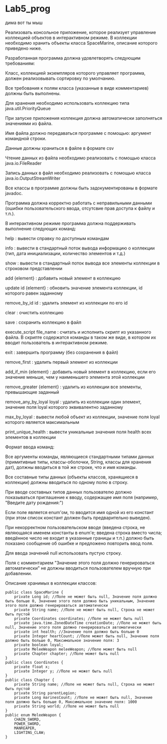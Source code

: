 # Lab5_prog
дима вот ты мыш

Реализовать консольное приложение, которое реализует управление коллекцией объектов в интерактивном режиме. В коллекции необходимо хранить объекты класса SpaceMarine, описание которого приведено ниже.


Разработанная программа должна удовлетворять следующим требованиям:


Класс, коллекцией экземпляров которого управляет программа, должен реализовывать сортировку по умолчанию.

Все требования к полям класса (указанные в виде комментариев) должны быть выполнены.

Для хранения необходимо использовать коллекцию типа java.util.PriorityQueue

При запуске приложения коллекция должна автоматически заполняться значениями из файла.

Имя файла должно передаваться программе с помощью: аргумент командной строки.

Данные должны храниться в файле в формате csv

Чтение данных из файла необходимо реализовать с помощью класса java.io.FileReader

Запись данных в файл необходимо реализовать с помощью класса java.io.OutputStreamWriter

Все классы в программе должны быть задокументированы в формате javadoc.

Программа должна корректно работать с неправильными данными (ошибки пользовательского ввода, отсутсвие прав доступа к файлу и т.п.).

В интерактивном режиме программа должна поддерживать выполнение следующих команд:



help : вывести справку по доступным командам

info : вывести в стандартный поток вывода информацию о коллекции (тип, дата инициализации, количество элементов и т.д.)

show : вывести в стандартный поток вывода все элементы коллекции в строковом представлении

add {element} : добавить новый элемент в коллекцию

update id {element} : обновить значение элемента коллекции, id которого равен заданному

remove_by_id id : удалить элемент из коллекции по его id

clear : очистить коллекцию

save : сохранить коллекцию в файл

execute_script file_name : считать и исполнить скрипт из указанного файла. В скрипте содержатся команды в таком же виде, в котором их вводит пользователь в интерактивном режиме.

exit : завершить программу (без сохранения в файл)

remove_first : удалить первый элемент из коллекции

add_if_min {element} : добавить новый элемент в коллекцию, если его значение меньше, чем у наименьшего элемента этой коллекции

remove_greater {element} : удалить из коллекции все элементы, превышающие заданный

remove_any_by_loyal loyal : удалить из коллекции один элемент, значение поля loyal которого эквивалентно заданному

max_by_loyal : вывести любой объект из коллекции, значение поля loyal которого является максимальным

print_unique_health : вывести уникальные значения поля health всех элементов в коллекции

Формат ввода команд:


Все аргументы команды, являющиеся стандартными типами данных (примитивные типы, классы-оболочки, String, классы для хранения дат), должны вводиться в той же строке, что и имя команды.

Все составные типы данных (объекты классов, хранящиеся в коллекции) должны вводиться по одному полю в строку.

При вводе составных типов данных пользователю должно показываться приглашение к вводу, содержащее имя поля (например, "Введите дату рождения:")

Если поле является enum'ом, то вводится имя одной из его констант (при этом список констант должен быть предварительно выведен).

При некорректном пользовательском вводе (введена строка, не являющаяся именем константы в enum'е; введена строка вместо числа; введённое число не входит в указанные границы и т.п.) должно быть показано сообщение об ошибке и предложено повторить ввод поля.

Для ввода значений null использовать пустую строку.

Поля с комментарием "Значение этого поля должно генерироваться автоматически" не должны вводиться пользователем вручную при добавлении.

Описание хранимых в коллекции классов:
```
public class SpaceMarine {
    private Long id; //Поле не может быть null, Значение поля должно быть больше 0, Значение этого поля должно быть уникальным, Значение этого поля должно генерироваться автоматически
    private String name; //Поле не может быть null, Строка не может быть пустой
    private Coordinates coordinates; //Поле не может быть null
    private java.time.ZonedDateTime creationDate; //Поле не может быть null, Значение этого поля должно генерироваться автоматически
    private int health; //Значение поля должно быть больше 0
    private Integer heartCount; //Поле может быть null, Значение поля должно быть больше 0, Максимальное значение поля: 3
    private boolean loyal;
    private MeleeWeapon meleeWeapon; //Поле может быть null
    private Chapter chapter; //Поле может быть null
}
public class Coordinates {
    private float x;
    private Integer y; //Поле не может быть null
}
public class Chapter {
    private String name; //Поле не может быть null, Строка не может быть пустой
    private String parentLegion;
    private Long marinesCount; //Поле не может быть null, Значение поля должно быть больше 0, Максимальное значение поля: 1000
    private String world; //Поле не может быть null
}
public enum MeleeWeapon {
    CHAIN_SWORD,
    POWER_SWORD,
    MANREAPER,
    LIGHTING_CLAW;
}
```
